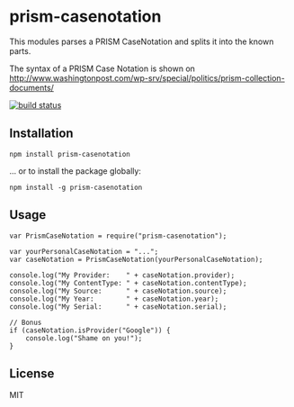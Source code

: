 # prism-casenotation

This modules parses a PRISM CaseNotation and splits it into the known parts.

The syntax of a PRISM Case Notation is shown on http://www.washingtonpost.com/wp-srv/special/politics/prism-collection-documents/

[![build status](https://secure.travis-ci.org/syranez/prism-casenotation.png)](http://travis-ci.org/syranez/prism-casenotation)

## Installation

`npm install prism-casenotation`

... or to install the package globally:

`npm install -g prism-casenotation`

## Usage

    var PrismCaseNotation = require("prism-casenotation");

    var yourPersonalCaseNotation = "...";
    var caseNotation = PrismCaseNotation(yourPersonalCaseNotation);
    
    console.log("My Provider:    " + caseNotation.provider);
    console.log("My ContentType: " + caseNotation.contentType);
    console.log("My Source:      " + caseNotation.source);
    console.log("My Year:        " + caseNotation.year);
    console.log("My Serial:      " + caseNotation.serial);
    
    // Bonus
    if (caseNotation.isProvider("Google")) {
        console.log("Shame on you!");
    }

## License

MIT
